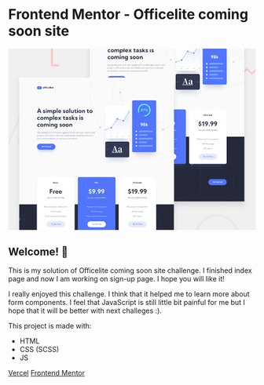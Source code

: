 # Frontend Mentor - Officelite coming soon site

![Design preview for the Officelite coming soon site coding challenge](./preview.jpg)

## Welcome! 👋


This is my solution of Officelite coming soon site challenge. I finished index page and now I am working on sign-up page. I hope you will like it!

I really enjoyed this challenge. I think that it helped me to learn more about form components. I feel that JavaScript is still little bit painful for me but I hope that it will be better with next challeges :).

This project is made with:
- HTML
- CSS (SCSS)
- JS

[Vercel](https://fm-officelite-coming-soon-site.vercel.app/)
[Frontend Mentor](https://www.frontendmentor.io/challenges/officelite-coming-soon-site-M4DIPNz8g/hub/officelite-coming-soon-page-sass-mobile-first-cT6ixCjip)

